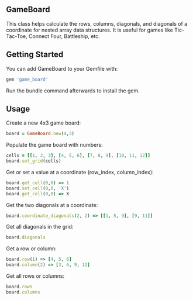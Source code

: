 ## GameBoard

This class helps calculate the rows, columns, diagonals, and diagonals of a coordinate for nested array data structures.  It is useful for games like Tic-Tac-Toe, Connect Four, Battleship, etc.

## Getting Started

You can add GameBoard to your Gemfile with:

```ruby
gem 'game_board'
```
  
Run the bundle command afterwards to install the gem.

## Usage

Create a new 4x3 game board:

```ruby
board = GameBoard.new(4,3)
```

Populate the game board with numbers:

```ruby
cells = [[1, 2, 3], [4, 5, 6], [7, 8, 9], [10, 11, 12]]
board.set_grid(cells)
```

Get or set a value at a coordinate (row_index, column_index):

```ruby
board.get_cell(0,0) => 1
board.set_cell(0,0, 'X')
board.get_cell(0,0) => X 
```

Get the two diagonals at a coordinate:

```ruby
board.coordinate_diagonals(2, 2) => [[1, 5, 9], [9, 11]]
```

Get all diagonals in the grid:

```ruby
board.diagonals
```

Get a row or column:

```ruby
board.row(1) => [4, 5, 6]
board.column(2) => [3, 6, 9, 12]
```

Get all rows or columns:

```ruby
board.rows
board.columns
```